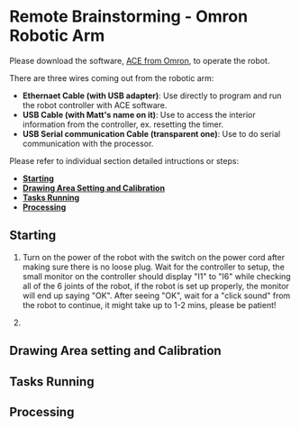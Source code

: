 # Remote Brainstorming - Omron Robotic Arm

Please download the software, [ACE from Omron](https://automation.omron.com/en/us/forms/ace-robot-software-download-request-form), to operate the robot.

There are three wires coming out from the robotic arm:

  - **Ethernaet Cable (with USB adapter)**: Use directly to program and run the robot controller with ACE software.
  - **USB Cable (with Matt's name on it)**: Use to access the interior information from the controller, ex. resetting the timer.
  - **USB Serial communication Cable (transparent one)**: Use to do serial communication with the processor.


Please refer to individual section detailed intructions or steps:
- [**Starting**](https://github.com/riglab/Remote-Brainstorming-Omron-Robotic-Arm/blob/master/README.md#starting-ace)
- [**Drawing Area Setting and Calibration**](https://github.com/riglab/Remote-Brainstorming-Omron-Robotic-Arm/blob/master/README.md#drawing-area-calibration)
- [**Tasks Running**](https://github.com/riglab/Remote-Brainstorming-Omron-Robotic-Arm/blob/master/README.md#tasks-running)
- [**Processing**](https://github.com/riglab/Remote-Brainstorming-Omron-Robotic-Arm/blob/master/README.md#processing)


## Starting
1) Turn on the power of the robot with the switch on the power cord after making sure there is no loose plug. Wait for the controller to setup, the small monitor on the controller should display "I1" to "I6" while checking all of the 6 joints of the robot, if the robot is set up properly, the monitor will end up saying "OK". After seeing "OK", wait for a "click sound" from the robot to continue, it might take up to 1-2 mins, please be patient!

2) 


## Drawing Area setting and Calibration




## Tasks Running




## Processing



```

```

